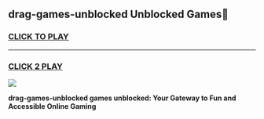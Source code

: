 
## drag-games-unblocked Unblocked Games👋
<h3>
<a href="https://news.freeplayer.one?title=drag-games-unblocked&ref=16F">CLICK TO PLAY</a></h3>
<hr>

<h3>
<a href="https://news.freeplayer.one?title=drag-games-unblocked&ref=16F">CLICK 2 PLAY</a>
  
</h3>

<a href="https://news.freeplayer.one?title=drag-games-unblocked&ref=16F/"><img src="https://clearcache.store/games.png"></a>


**drag-games-unblocked games unblocked: Your Gateway to Fun and Accessible Online Gaming**

